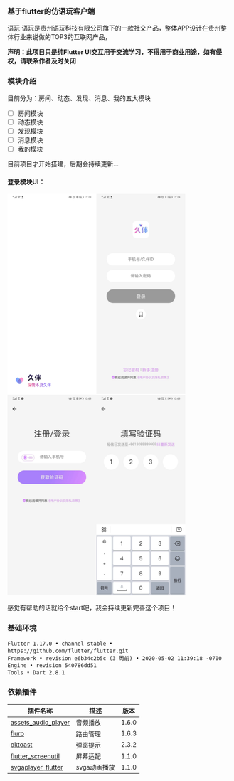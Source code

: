 ### 基于flutter的仿语玩客户端
[语玩](http://www.jiuban.cn)
语玩是贵州语玩科技有限公司旗下的一款社交产品，整体APP设计在贵州整体行业来说做的TOP3的互联网产品，

**声明：此项目只是纯Flutter UI交互用于交流学习，不得用于商业用途，如有侵权，请联系作者及时关闭**


### 模块介绍

目前分为：房间、动态、发现、消息、我的五大模块

- [ ] 房间模块
- [ ] 动态模块
- [ ] 发现模块
- [ ] 消息模块
- [ ] 我的模块

目前项目才开始搭建，后期会持续更新...

#### 登录模块UI：

<img src="https://github.com/GZFlutterInc/flutter_yuwan_clone/blob/master/screenshot/login/splash.jpeg" width=200 height=450/><img src="https://github.com/GZFlutterInc/flutter_yuwan_clone/blob/master/screenshot/login/login.jpeg" width=200 height=450/>
<img src="https://github.com/GZFlutterInc/flutter_yuwan_clone/blob/master/screenshot/login/register.jpg" width=200 height=450/><img src="https://github.com/GZFlutterInc/flutter_yuwan_clone/blob/master/screenshot/login/verify.jpg" width=200 height=450/>


感觉有帮助的话就给个start吧，我会持续更新完善这个项目！


### 基础环境

```
Flutter 1.17.0 • channel stable • https://github.com/flutter/flutter.git
Framework • revision e6b34c2b5c (3 周前) • 2020-05-02 11:39:18 -0700
Engine • revision 540786dd51
Tools • Dart 2.8.1
```


### 依赖插件


插件名称  | 描述 | 版本
---|---|---
[assets_audio_player](https://pub.dev/packages/assets_audio_player) |  音频播放  | 1.6.0
[fluro](https://pub.dev/packages/fluro) |  路由管理  | 1.6.3
[oktoast](https://pub.dev/packages/oktoast) |  弹窗提示  | 2.3.2
[flutter_screenutil](https://pub.dev/packages/flutter_screenutil) |  屏幕适配  | 1.1.0
[svgaplayer_flutter](https://pub.dev/packages/svgaplayer_flutter) |  svga动画播放  | 1.1.0



